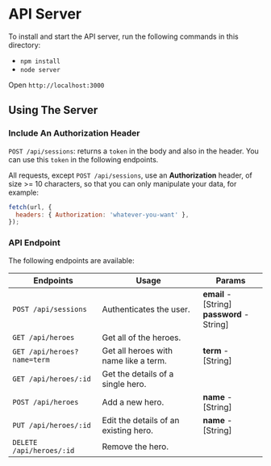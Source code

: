 # API Server

To install and start the API server, run the following commands in this directory:

- `npm install`
- `node server`

Open `http://localhost:3000`

## Using The Server

### Include An Authorization Header

`POST /api/sessions`: returns a `token` in the body and also in the header. You can use this `token` in the following endpoints.

All requests, except `POST /api/sessions`, use an **Authorization** header, of size >= 10 characters, so that you can only manipulate your data, for example:

```js
fetch(url, {
  headers: { Authorization: 'whatever-you-want' },
});
```

### API Endpoint

The following endpoints are available:

| Endpoints                   | Usage                                 | Params                                           |
| --------------------------- | ------------------------------------- | ------------------------------------------------ |
| `POST /api/sessions`        | Authenticates the user.               | **email** - [String] <br> **password** - String] |
| `GET /api/heroes`           | Get all of the heroes.                |                                                  |
| `GET /api/heroes?name=term` | Get all heroes with name like a term. | **term** - [String]                              |
| `GET /api/heroes/:id`       | Get the details of a single hero.     |                                                  |
| `POST /api/heroes`          | Add a new hero.                       | **name** - [String]                              |
| `PUT /api/heroes/:id`       | Edit the details of an existing hero. | **name** - [String]                              |
| `DELETE /api/heroes/:id`    | Remove the hero.                      |                                                  |
